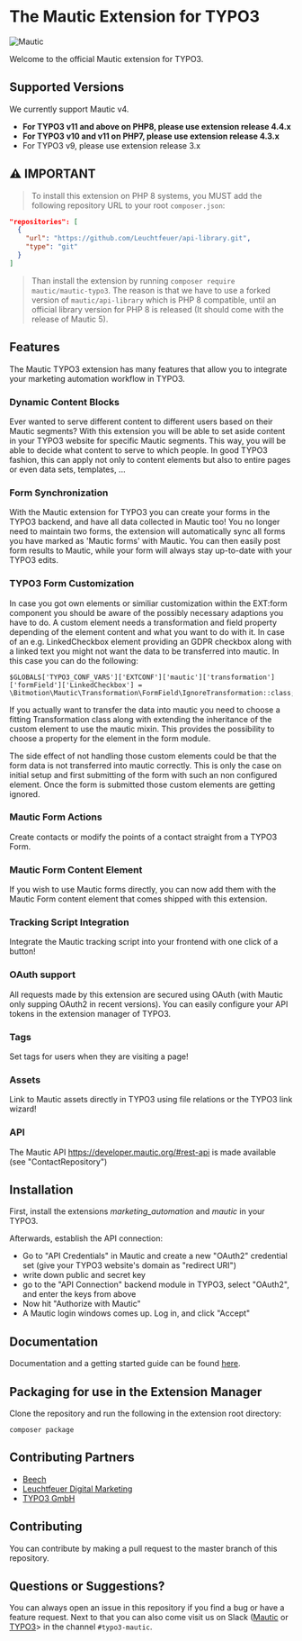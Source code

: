 The Mautic Extension for TYPO3
===========
![Mautic](https://i.imgur.com/dfbouP1.png "Mautic Open Source Marketing Automation together with the CMS power of TYPO3")

Welcome to the official Mautic extension for TYPO3.

## Supported Versions
We currently support Mautic v4.

* **For TYPO3 v11 and above on PHP8, please use extension release 4.4.x**
* **For TYPO3 v10 and v11 on PHP7, please use extension release 4.3.x**
* For TYPO3 v9, please use extension release 3.x

## ⚠️ IMPORTANT
> To install this extension on PHP 8 systems, you MUST add the following repository URL to your root `composer.json`:
```json
"repositories": [
  {
    "url": "https://github.com/Leuchtfeuer/api-library.git",
    "type": "git"
  }
]
 ```
> Than install the extension by running `composer require mautic/mautic-typo3`.
> The reason is that we have to use a forked version of `mautic/api-library` which is PHP 8 compatible, until an official
> library version for PHP 8 is released (It should come with the release of Mautic 5).

## Features
The Mautic TYPO3 extension has many features that allow you to integrate your marketing automation workflow in TYPO3.

### Dynamic Content Blocks
Ever wanted to serve different content to different users based on their Mautic segments? With this extension you will be able to set aside content in your TYPO3 website for specific Mautic segments. This way, you will be able to decide what content to serve to which people.
In good TYPO3 fashion, this can apply not only to content elements but also to entire pages or even data sets, templates, ...

### Form Synchronization
With the Mautic extension for TYPO3 you can create your forms in the TYPO3 backend, and have all data collected in Mautic too! You no longer need to maintain two forms, the extension will automatically sync all forms you have marked as 'Mautic forms' with Mautic. You can then easily post form results to Mautic, while your form will always stay up-to-date with your TYPO3 edits.

### TYPO3 Form Customization
 In case you got own elements or similiar customization within the EXT:form component you should be aware of the possibly necessary adaptions you have to do.
 A custom element needs a transformation and field property depending of the element content and what you want to do with it.
 In case of an e.g. LinkedCheckbox element providing an GDPR checkbox along with a linked text you might not want the data to be transferred into mautic.
 In this case you can do the following:


    $GLOBALS['TYPO3_CONF_VARS']['EXTCONF']['mautic']['transformation']['formField']['LinkedCheckbox'] = \Bitmotion\Mautic\Transformation\FormField\IgnoreTransformation::class;


 If you actually want to transfer the data into mautic you need to choose a fitting Transformation class along with extending the inheritance of the custom element to use the mautic mixin. This provides the possibility to choose a property for the element in the form module.

 The side effect of not handling those custom elements could be that the form data is not transferred into mautic correctly.
 This is only the case on initial setup and first submitting of the form with such an non configured element.
 Once the form is submitted those custom elements are getting ignored.

### Mautic Form Actions
Create contacts or modify the points of a contact straight from a TYPO3 Form.

### Mautic Form Content Element
If you wish to use Mautic forms directly, you can now add them with the Mautic Form content element that comes shipped with this extension.

### Tracking Script Integration
Integrate the Mautic tracking script into your frontend with one click of a button!

### OAuth support
All requests made by this extension are secured using OAuth (with Mautic only supping OAuth2 in recent versions). You can easily configure your API tokens in the extension manager of TYPO3.

### Tags ###
Set tags for users when they are visiting a page!

### Assets ###
Link to Mautic assets directly in TYPO3 using file relations or the TYPO3 link wizard!

### API ###
The Mautic API https://developer.mautic.org/#rest-api is made available (see "ContactRepository")

## Installation
First, install the extensions *marketing_automation*  and *mautic* in your TYPO3.

Afterwards, establish the API connection:
* Go to "API Credentials" in Mautic and create a new "OAuth2" credential set (give your TYPO3 website's domain as "redirect URI")
* write down public and secret key
* go to the "API Connection" backend module in TYPO3, select "OAuth2", and enter the keys from above
* Now hit "Authorize with Mautic"
* A Mautic login windows comes up. Log in, and click "Accept"

## Documentation
Documentation and a getting started guide can be found [here](https://docs.typo3.org/p/mautic/mautic-typo3/master/en-us/).

## Packaging for use in the Extension Manager
Clone the repository and run the following in the extension root directory:
```
composer package
```

## Contributing Partners
* [Beech](https://beech.it)
* [Leuchtfeuer Digital Marketing](https://leuchtfeuer.com)
* [TYPO3 GmbH](https://typo3.com)

## Contributing
You can contribute by making a pull request to the master branch of this repository.

## Questions or Suggestions?
You can always open an issue in this repository if you find a bug or have a feature request. Next to that you can also come visit us on Slack ([Mautic](https://www.mautic.org/slack) or [TYPO3](https://typo3.org/article/how-to-use-slack-in-the-typo3-community/)> in the channel `#typo3-mautic`.


